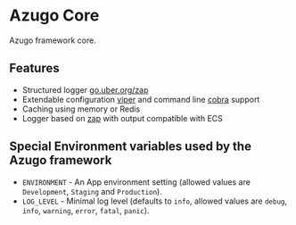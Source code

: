 # Azugo Core

Azugo framework core.

## Features

* Structured logger [go.uber.org/zap](https://github.com/uber-go/zap)
* Extendable configuration [viper](https://github.com/spf13/viper) and command line [cobra](https://github.com/spf13/cobra) support
* Caching using memory or Redis
* Logger based on [zap](go.uber.org/zap) with output compatible with ECS

## Special Environment variables used by the Azugo framework

* `ENVIRONMENT` - An App environment setting (allowed values are `Development`, `Staging` and `Production`).
* `LOG_LEVEL` - Minimal log level (defaults to `info`, allowed values are `debug`, `info`, `warning`, `error`, `fatal`, `panic`).
